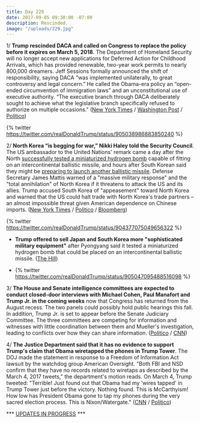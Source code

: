 ```yaml
---
title: Day 229
date: 2017-09-05 09:30:00 -07:00
description: Rescinded.
image: "/uploads/229.jpg"
---
```


1/ **Trump rescinded DACA and called on Congress to replace the policy before it expires on March 5, 2018**. The Department of Homeland Security will no longer accept new applications for Deferred Action for Childhood Arrivals, which has provided renewable, two-year work permits to nearly 800,000 dreamers. Jeff Sessions formally announced the shift of responsibility, saying DACA "was implemented unilaterally, to great controversy and legal concern.” He called the Obama-era policy an “open-ended circumvention of immigration laws” and an unconstitutional use of executive authority. “The executive branch through DACA deliberately sought to achieve what the legislative branch specifically refused to authorize on multiple occasions." ([New York Times](https://www.nytimes.com/2017/09/05/us/politics/trump-daca-dreamers-immigration.html) / [Washington Post](https://www.washingtonpost.com/news/post-politics/wp/2017/09/05/trump-administration-announces-end-of-immigration-protection-program-for-dreamers/) / [Politico](http://www.politico.com/story/2017/09/03/trump-dreamers-immigration-daca-immigrants-242301))

{% twitter https://twitter.com/realDonaldTrump/status/905038986883850240 %}

2/ **North Korea “is begging for war,” Nikki Haley told the Security Council**. The US ambassador to the United Nations' remark came a day after the North [successfully tested a miniaturized hydrogen bomb](https://www.nytimes.com/2017/09/03/world/asia/north-korea-tremor-possible-6th-nuclear-test.html) capable of fitting on an intercontinental ballistic missile, and hours after South Korean said they might be [preparing to launch another ballistic missile](https://www.reuters.com/article/us-northkorea-nuclear/south-korea-seeks-bigger-warheads-north-korean-icbm-reportedly-on-the-move-idUSKCN1BD0VW). Defense Secretary James Mattis warned of a "massive military response" and the "total annihilation" of North Korea if it threatens to attack the US and its allies. Trump accused South Korea of "appeasement" toward North Korea and warned that the US could halt trade with North Korea's trade partners – an almost impossible threat given American dependence on Chinese imports. ([New York Times](https://www.nytimes.com/2017/09/04/world/asia/north-korea-missile-test.html) / [Politico](http://www.politico.com/story/2017/09/03/trump-north-korea-nuclear-242289) / [Bloomberg](https://www.bloomberg.com/news/articles/2017-09-03/north-korea-quake-seems-related-to-nuclear-test-says-yonhap))

{% twitter https://twitter.com/realDonaldTrump/status/904377075049656322 %}

* **Trump offered to sell Japan and South Korea more "sophisticated military equipment"** after Pyongyang said it tested a miniaturized hydrogen bomb that could be placed on an intercontinental ballistic missile. ([The Hill](http://thehill.com/policy/defense/349179-trump-us-will-sell-military-equipment-to-japan-and-south-korea))

* {% twitter https://twitter.com/realDonaldTrump/status/905047095488516098 %}

3/ **The House and Senate intelligence committees are expected to conduct closed-door interviews with Michael Cohen, Paul Manafort and Trump Jr. in the coming weeks** now that Congress has returned from the August recess. The two panels could possibly hold public hearings this fall. In addition, Trump Jr. is set to appear before the Senate Judiciary Committee. The three committees are competing for information and witnesses with little coordination between them and Mueller's investigation, leading to conflicts over how they can share information. ([Politico](http://www.politico.com/story/2017/09/04/trump-russia-investigations-congress-242256) / [CNN](http://www.cnn.com/2017/09/05/politics/russia-mueller-hill/index.html))

4/ **The Justice Department said that it has no evidence to support Trump's claim that Obama wiretapped the phones in Trump Tower**. The DOJ made the statement in response to a Freedom of Information Act lawsuit by the watchdog group American Oversight. "Both FBI and NSD confirm that they have no records related to wiretaps as described by the March 4, 2017 tweets," the department's motion reads. On March 4, Trump tweeted: "Terrible! Just found out that Obama had my 'wires tapped' in Trump Tower just before the victory. Nothing found. This is McCarthyism! How low has President Obama gone to tap my phones during the very sacred election process. This is Nixon/Watergate." ([CNN](http://www.cnn.com/2017/09/02/politics/justice-department-trump-tower-wiretap/index.html) / [Politico](http://www.politico.com/story/2017/09/02/obama-trump-tower-wiretap-no-evidence-242284))

\*\*\* [UPDATES IN PROGRESS](https://talk.whatthefuckjusthappenedtoday.com/t/day-229-wip-outline/867) \*\*\*